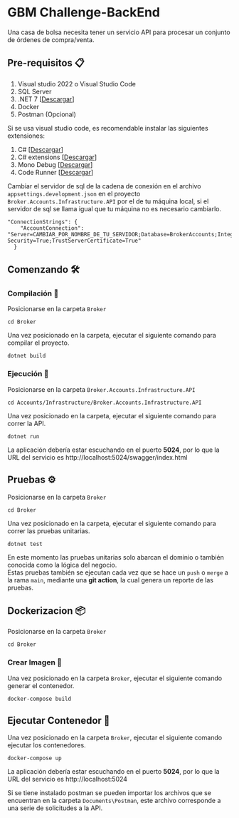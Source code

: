 # GBM Challenge-BackEnd

Una casa de bolsa necesita tener un servicio API para procesar un conjunto de órdenes de compra/venta.

## Pre-requisitos 📋

1. Visual studio 2022 o Visual Studio Code
2. SQL Server
3. .NET 7 [[Descargar](https://dotnet.microsoft.com/en-us/download/dotnet)]
4. Docker
5. Postman (Opcional)

Si se usa visual studio code, es recomendable instalar las siguientes extensiones:

1. C# [[Descargar](https://marketplace.visualstudio.com/items?itemName=ms-dotnettools.csharp)]
2. C# extensions [[Descargar](https://marketplace.visualstudio.com/items?itemName=kreativ-software.csharpextensions)]
3. Mono Debug [[Descargar](https://marketplace.visualstudio.com/items?itemName=ms-vscode.mono-debug)]
4. Code Runner [[Descargar](https://marketplace.visualstudio.com/items?itemName=formulahendry.code-runner)]

Cambiar el servidor de sql de la cadena de conexión en el archivo `appsettings.development.json` en el proyecto `Broker.Accounts.Infrastructure.API` por el de tu máquina local, si el servidor de sql se llama igual que tu máquina no es necesario cambiarlo.

```
"ConnectionStrings": {
    "AccountConnection": "Server=CAMBIAR_POR_NOMBRE_DE_TU_SERVIDOR;Database=BrokerAccounts;Integrated Security=True;TrustServerCertificate=True"
  }
```

## Comenzando 🛠

### Compilación 🔧

Posicionarse en la carpeta `Broker`

```
cd Broker
```

Una vez posicionado en la carpeta, ejecutar el siguiente comando para compilar el proyecto.

```
dotnet build
```

### Ejecución 🚀

Posicionarse en la carpeta `Broker.Accounts.Infrastructure.API`

```
cd Accounts/Infrastructure/Broker.Accounts.Infrastructure.API
```

Una vez posicionado en la carpeta, ejecutar el siguiente comando para correr la API.

```
dotnet run
```

La aplicación debería estar escuchando en el puerto **5024**, por lo que la URL del servicio es http://localhost:5024/swagger/index.html

## Pruebas ⚙️

Posicionarse en la carpeta `Broker`

```
cd Broker
```

Una vez posicionado en la carpeta, ejecutar el siguiente comando para correr las pruebas unitarias.

```
dotnet test
```

En este momento las pruebas unitarias solo abarcan el dominio o también conocida como la lógica del negocio.  
Estas pruebas también se ejecutan cada vez que se hace un `push` o `merge` a la rama `main`, mediante una **git action**, la cual genera un reporte de las pruebas.

## Dockerizacion 📦

Posicionarse en la carpeta `Broker`

```
cd Broker
```

### Crear Imagen 📌

Una vez posicionado en la carpeta `Broker`, ejecutar el siguiente comando generar el contenedor.

```
docker-compose build
```

## Ejecutar Contenedor 📌

Una vez posicionado en la carpeta `Broker`, ejecutar el siguiente comando ejecutar los contenedores.

```
docker-compose up
```

La aplicación debería estar escuchando en el puerto **5024**, por lo que la URL del servicio es http://localhost:5024

Si se tiene instalado postman se pueden importar los archivos que se encuentran en la carpeta `Documents\Postman`, este archivo corresponde a una serie de solicitudes a la API.
